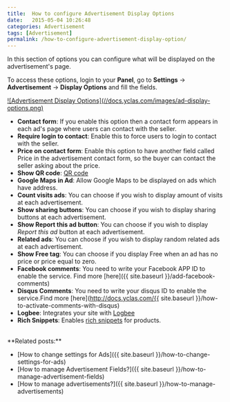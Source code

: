 ```yaml
---
title:  How to configure Advertisement Display Options
date:   2015-05-04 10:26:48
categories: Advertisement
tags: [Advertisement]
permalink: /how-to-configure-advertisement-display-option/
---
```

In this section of options you can configure what will be displayed on the advertisement's page.

To access these options, login to your **Panel**, go to **Settings** -> **Advertisement** -> **Display Options** and fill the fields.

<a href="//docs.yclas.com/images/ad-display-options.png" class="thumbnail gallery-item" data-gallery>
![Advertisement Display Options](//docs.yclas.com/images/ad-display-options.png)
</a>

+ **Contact form**: If you enable this option then a contact form appears in each ad's page where users can contact with the seller.
+ **Require login to contact**: Enable this to force users to login to contact with the seller.
+ **Price on contact form**: Enable this option to have another field called Price in the advertisement contact form, so the buyer can contact the seller asking about the price. 
+ **Show QR code**: [QR code](http://en.wikipedia.org/wiki/QR_code)
+ **Google Maps in Ad**: Allow Google Maps to be displayed on ads which have address.
+ **Count visits ads**: You can choose if you wish to display amount of visits at each advertisement.
+ **Show sharing buttons**: You can choose if you wish to display sharing buttons at each advertisement.
+ **Show Report this ad button**: You can choose if you wish to display _Report this ad_ button at each advertisement.
+ **Related ads**: You can choose if you wish to display random related ads at each advertisement.
+ **Show Free tag**: You can choose if you display Free when an ad has no price or price equal to zero.
+ **Facebook comments**: You need to write your Facebook APP ID to enable the service. Find more [here]({{ site.baseurl }}/add-facebook-comments)
+ **Disqus Comments**: You need to write your disqus ID to enable the service.Find more [here](http://docs.yclas.com/{{ site.baseurl }}/how-to-activate-comments-with-disqus)
+ **Logbee**: Integrates your site with [Logbee](http://www.logbee.com/)
+ **Rich Snippets**: Enables [rich snippets](https://developers.google.com/search/docs/data-types/products) for products.

<br>
**Related posts:**

* [How to change settings for Ads]({{ site.baseurl }}/how-to-change-settings-for-ads)
* [How to manage Advertisement Fields?]({{ site.baseurl }}/how-to-manage-advertisement-fields)
* [How to manage advertisements?]({{ site.baseurl }}/how-to-manage-advertisements)